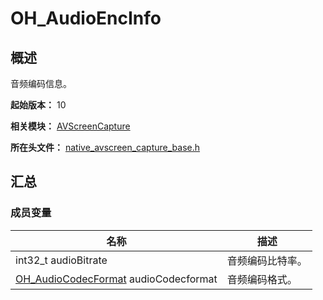 # OH_AudioEncInfo
<!--Kit: Media Kit-->
<!--Subsystem: Multimedia-->
<!--Owner: @zzs_911-->
<!--Designer: @stupig001-->
<!--Tester: @xdlinc-->
<!--Adviser: @w_Machine_cc-->

## 概述

音频编码信息。

**起始版本：** 10

**相关模块：** [AVScreenCapture](capi-avscreencapture.md)

**所在头文件：** [native_avscreen_capture_base.h](capi-native-avscreen-capture-base-h.md)

## 汇总

### 成员变量

| 名称 | 描述 |
| -- | -- |
| int32_t audioBitrate | 音频编码比特率。 |
| [OH_AudioCodecFormat](capi-native-avscreen-capture-base-h.md#oh_audiocodecformat) audioCodecformat | 音频编码格式。 |


